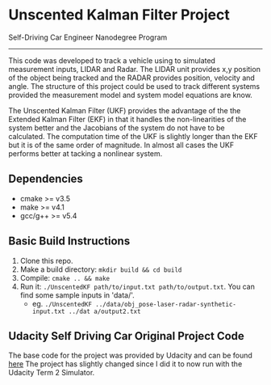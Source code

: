# Unscented Kalman Filter Project 
Self-Driving Car Engineer Nanodegree Program

---

This code was developed to track a vehicle using to simulated measurement inputs, LIDAR and Radar. The LIDAR unit provides x,y position of the object being tracked and the RADAR provides position, velocity and angle. The structure of this project could be used to track different systems provided the measurement model and system model equations are know. 

The Unscented Kalman Filter (UKF) provides the advantage of the the Extended Kalman Filter (EKF) in that it handles the non-linearities of the system better and the Jacobians of the system do not have to be calculated. The computation time of the UKF is slightly longer than the EKF but it is of the same order of magnitude. In almost all cases the UKF performs better at tacking a nonlinear system. 

## Dependencies

* cmake >= v3.5
* make >= v4.1
* gcc/g++ >= v5.4

## Basic Build Instructions

1. Clone this repo.
2. Make a build directory: `mkdir build && cd build`
3. Compile: `cmake .. && make`
4. Run it: `./UnscentedKF path/to/input.txt path/to/output.txt`. You can find
   some sample inputs in 'data/'.
    - eg. `./UnscentedKF ../data/obj_pose-laser-radar-synthetic-input.txt ../dat
a/output2.txt` 

## Udacity Self Driving Car Original Project Code
The base code for the project was provided by Udacity and can be found [here](https://github.com/udacity/CarND-Unscented-Kalman-Filter-Project)
The project has slightly changed since I did it to now run with the Udacity Term 2 Simulator.


